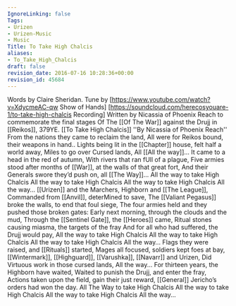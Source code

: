 ```yaml
---
IgnoreLinking: false
Tags:
- Urizen
- Urizen-Music
- Music
Title: To Take High Chalcis
aliases:
- To_Take_High_Chalcis
draft: false
revision_date: 2016-07-16 10:28:36+00:00
revision_id: 45684
---
```


Words by Claire Sheridan. Tune by [https://www.youtube.com/watch?v=XdycmeAC-qw Show of Hands]
[https://soundcloud.com/herecosyouare-1/to-take-high-chalcis Recording]
Written by Nicassia of Phoenix Reach to commemorate the final stages Of The [[Of The War]] against the Drujj in [[Reikos]], 379YE.
[[To Take High Chalcis]]
''By Nicassia of Phoenix Reach''
From the nations they came to reclaim the land,
All were for Reikos bound, their weapons in hand..
Lights being lit in the [[Chapter]] house, felt half a world away,
Miles to go over Cursed lands, All [[All the way]]…
It came to a head in the red of autumn,
With rivers that ran fUll of a plague,
Five armies stood after months of [[War]], at the walls of that great fort,
And their Generals swore they’d push on, all [[The Way]]...
All the way to take High Chalcis
All the way to  take High Chalcis
All the way to  take  High Chalcis
All the way…
[[Urizen]] and the Marchers, Highborn and [[The League]],
Commanded from [[Anvil]], deterMined to save,
The [[Valiant Pegasus]] broke the walls, to end that foul siege, 
The four armies held and they pushed those broken gates:
Early next morning, through the clouds and the mud,
Through the [[Sentinel Gate]], the [[Heroes]] came,
Ritual stones causing miasma, the targets of the fray
And for all who had suffered, the Drujj would pay,
All the way to take High Chalcis
All the way to  take High Chalcis
All the way to  take  High Chalcis
All the way…
Flags they were raised, and [[Rituals]] started,
Mages all focused, soldiers kept foes at bay,
[[Wintermark]], [[Highguard]], [[Varushka]], [[Navarr]] and Urizen,
Did Virtuous work in those cursed lands, All the way...
For thirteen years, the Highborn have waited,
Waited to punish the Drujj, and enter the fray,
Actions taken upon the  field, gain their just reward,
[[General]] Jericho’s orders had won the day.
All The Way to take High Chalcis
All the way to  take High Chalcis
All the way to  take  High Chalcis
All the way…